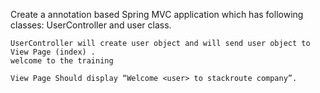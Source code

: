 Create a annotation based Spring MVC application which has following classes: UserController and user class.

    UserController will create user object and will send user object to View Page (index) .
    welcome to the training

    View Page Should display “Welcome <user> to stackroute company”.
